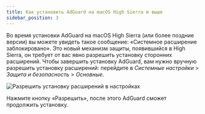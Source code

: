 ```yaml
---
title: Как установить AdGuard на macOS High Sierra и выше
sidebar_position: 3
---
```


Во время установки AdGuard на macOS High Sierra (или более поздние версии) вы можете увидеть такое сообщение: «Системное расширение заблокировано». Это новый механизм защиты, появившийся в High Sierra, он требует от вас явно разрешить установку сторонних расширений. Чтобы завершить установку AdGuard, вам нужно вручную разрешить установку расширений: перейдите в *Системные настройки* > *Защита и безопасность* > *Основные*.

![Разрешить установку расширений в настройках](https://cdn.adguard.com/public/Adguard/kb/PicturesEN/highsierra.png)

Нажмите кнопку «Разрешить», после этого AdGuard сможет продолжить установку.